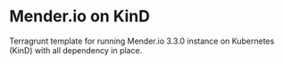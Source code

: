 # Mender.io on KinD
Terragrunt template for running Mender.io 3.3.0 instance on Kubernetes (KinD) 
with all dependency in place.

